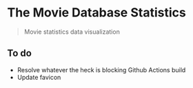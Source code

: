 # The Movie Database Statistics
> Movie statistics data visualization

## To do
- Resolve whatever the heck is blocking Github Actions build
- Update favicon
